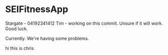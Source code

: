 # SEIFitnessApp

Stargate - 04192341412
Tim - working on this commit. Unsure if it will work. Good luck.

Currently. We're having some problems.

hi this is chris